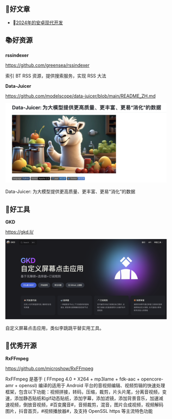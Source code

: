 
## 📖好文章 

* 📄[2024年的安卓现代开发](https://juejin.cn/post/7342861726000791603)

## 📚好资源

**rssindexer**

https://github.com/greensea/rssindexer

索引 BT RSS 资源，提供搜索服务，实现 RSS 大法


**Data-Juicer**

https://github.com/modelscope/data-juicer/blob/main/README_ZH.md

 ![20240908222257.png](imgs/20240908222257.png)

Data-Juicer: 为大模型提供更高质量、更丰富、更易“消化”的数据


## 🔨好工具

**GKD**

https://gkd.li/

![20240908222636.png](imgs/20240908222636.png)

自定义屏幕点击应用，类似李跳跳平替实用工具。

## 🎈优秀开源

**RxFFmpeg**

https://github.com/microshow/RxFFmpeg

RxFFmpeg 是基于 ( FFmpeg 4.0 + X264 + mp3lame + fdk-aac + opencore-amr + openssl) 编译的适用于 Android 平台的音视频编辑、视频剪辑的快速处理框架，包含以下功能：视频拼接，转码，压缩，裁剪，片头片尾，分离音视频，变速，添加静态贴纸和gif动态贴纸，添加字幕，添加滤镜，添加背景音乐，加速减速视频，倒放音视频，#百变魔音#，音频裁剪，混音，图片合成视频，视频解码图片，抖音首页，#视频播放器#，及支持 OpenSSL https 等主流特色功能
